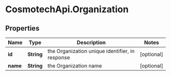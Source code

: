 # CosmotechApi.Organization

## Properties

Name | Type | Description | Notes
------------ | ------------- | ------------- | -------------
**id** | **String** | the Organization unique identifier, in response | [optional] 
**name** | **String** | the Organization name | [optional] 


